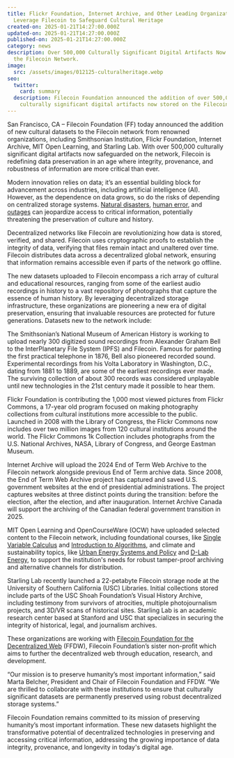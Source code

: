 ```yaml
---
title: Flickr Foundation, Internet Archive, and Other Leading Organizations
  Leverage Filecoin to Safeguard Cultural Heritage
created-on: 2025-01-21T14:27:00.000Z
updated-on: 2025-01-21T14:27:00.000Z
published-on: 2025-01-21T14:27:00.000Z
category: news
description: Over 500,000 Culturally Significant Digital Artifacts Now Stored on
  the Filecoin Network.
image:
  src: /assets/images/012125-culturalheritage.webp
seo:
  twitter:
    card: summary
  description: Filecoin Foundation announced the addition of over 500,000
    culturally significant digital artifacts now stored on the Filecoin Network.
---
```


San Francisco, CA – Filecoin Foundation (FF) today announced the addition of new cultural datasets to the Filecoin network from renowned organizations, including Smithsonian Institution, Flickr Foundation, Internet Archive, MIT Open Learning, and Starling Lab. With over 500,000 culturally significant digital artifacts now safeguarded on the network, Filecoin is redefining data preservation in an age where integrity, provenance, and robustness of information are more critical than ever.

Modern innovation relies on data; it’s an essential building block for advancement across industries, including artificial intelligence (AI). However, as the dependence on data grows, so do the risks of depending on centralized storage systems. [Natural disasters](https://www.axios.com/2024/06/25/weather-service-computer-network-outage), [human error](https://www.nytimes.com/interactive/2024/07/19/technology/crowdstrike-outage-explained.html), and [outages](https://www.bbc.com/news/articles/c623jr6kxz2o) can jeopardize access to critical information, potentially threatening the preservation of culture and history.  

Decentralized networks like Filecoin are revolutionizing how data is stored, verified, and shared. Filecoin uses cryptographic proofs to establish the integrity of data, verifying that files remain intact and unaltered over time. Filecoin distributes data across a decentralized global network, ensuring that information remains accessible even if parts of the network go offline. 

The new datasets uploaded to Filecoin encompass a rich array of cultural and educational resources, ranging from some of the earliest audio recordings in history to a vast repository of photographs that capture the essence of human history. By leveraging decentralized storage infrastructure, these organizations are pioneering a new era of digital preservation, ensuring that invaluable resources are protected for future generations. Datasets new to the network include: 

The Smithsonian’s National Museum of American History is working to upload nearly 300 digitized sound recordings from Alexander Graham Bell to the InterPlanetary File System (IPFS) and Filecoin. Famous for patenting the first practical telephone in 1876, Bell also pioneered recorded sound. Experimental recordings from his Volta Laboratory in Washington, D.C., dating from 1881 to 1889, are some of the earliest recordings ever made. The surviving collection of about 300 records was considered unplayable until new technologies in the 21st century made it possible to hear them.

Flickr Foundation is contributing the 1,000 most viewed pictures from Flickr Commons, a 17-year old program focused on making photography collections from cultural institutions more accessible to the public. Launched in 2008 with the Library of Congress, the Flickr Commons now includes over two million images from 120 cultural institutions around the world. The Flickr Commons 1k Collection includes photographs from the U.S. National Archives, NASA, Library of Congress, and George Eastman Museum.

Internet Archive will upload the 2024 End of Term Web Archive to the Filecoin network alongside previous End of Term archive data. Since 2008, the End of Term Web Archive project has captured and saved U.S. government websites at the end of presidential administrations. The project captures websites at three distinct points during the transition: before the election, after the election, and after inauguration. Internet Archive Canada will support the archiving of the Canadian federal government transition in 2025.

MIT Open Learning and OpenCourseWare (OCW) have uploaded selected content to the Filecoin network, including foundational courses, like [Single Variable Calculus](https://ocw.mit.edu/courses/18-01sc-single-variable-calculus-fall-2010/) and [Introduction to Algorithms](https://ocw.mit.edu/courses/6-006-introduction-to-algorithms-spring-2020/), and climate and sustainability topics, like [Urban Energy Systems and Policy](https://ocw.mit.edu/courses/11-165j-urban-energy-systems-and-policy-fall-2022/) and [D-Lab Energy](https://ocw.mit.edu/courses/ec-711-d-lab-energy-spring-2011/), to support the institution's needs for robust tamper-proof archiving and alternative channels for distribution.

Starling Lab recently launched a 22-petabyte Filecoin storage node at the University of Southern California (USC) Libraries. Initial collections stored include parts of the USC Shoah Foundation’s Visual History Archive, including testimony from survivors of atrocities, multiple photojournalism projects, and 3D/VR scans of historical sites. Starling Lab is an academic research center based at Stanford and USC that specializes in securing the integrity of historical, legal, and journalism archives. 

These organizations are working with [Filecoin Foundation for the Decentralized Web](https://ffdweb.org/) (FFDW), Filecoin Foundation’s sister non-profit which aims to further the decentralized web through education, research, and development.

“Our mission is to preserve humanity’s most important information,” said Marta Belcher, President and Chair of Filecoin Foundation and FFDW. “We are thrilled to collaborate with these institutions to ensure that culturally significant datasets are permanently preserved using robust decentralized storage systems.” 

Filecoin Foundation remains committed to its mission of preserving humanity’s most important information. These new datasets highlight the transformative potential of decentralized technologies in preserving and accessing critical information, addressing the growing importance of data integrity, provenance, and longevity in today's digital age.
